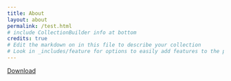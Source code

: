 ```yaml
---
title: About
layout: about
permalink: /test.html
# include CollectionBuilder info at bottom
credits: true
# Edit the markdown on in this file to describe your collection
# Look in _includes/feature for options to easily add features to the page
---
```

<a href="/assets/img/ARGOtest.docx" download>Download</a>